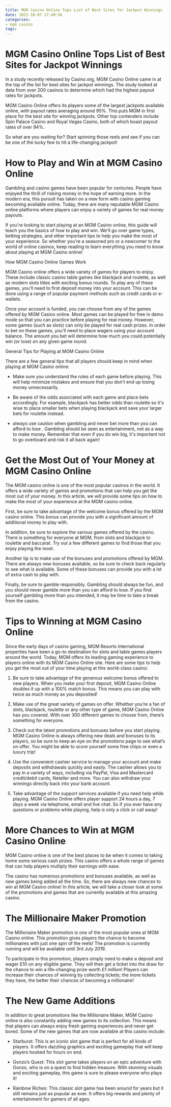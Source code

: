 ```yaml
---
title: MGM Casino Online Tops List of Best Sites for Jackpot Winnings
date: 2022-10-07 17:49:56
categories:
- mgm casino
tags:
---
```



#  MGM Casino Online Tops List of Best Sites for Jackpot Winnings

In a study recently released by Casino.org, MGM Casino Online came in at the top of the list for best sites for jackpot winnings. The study looked at data from over 200 casinos to determine which had the highest payout rates for jackpots.

MGM Casino Online offers its players some of the largest jackpots available online, with payout rates averaging around 95%. This puts MGM in first place for the best site for winning jackpots. Other top contenders include Spin Palace Casino and Royal Vegas Casino, both of which boast payout rates of over 94%.

So what are you waiting for? Start spinning those reels and see if you can be one of the lucky few to hit a life-changing jackpot!

#  How to Play and Win at MGM Casino Online

Gambling and casino games have been popular for centuries. People have enjoyed the thrill of risking money in the hope of earning more. In the modern era, this pursuit has taken on a new form with casino gaming becoming available online. Today, there are many reputable MGM Casino online platforms where players can enjoy a variety of games for real money payouts.

If you're looking to start playing at an MGM Casino online, this guide will teach you the basics of how to play and win. We'll go over game types, betting strategies, and other important tips to help you make the most of your experience. So whether you're a seasoned pro or a newcomer to the world of online casinos, keep reading to learn everything you need to know about playing at MGM Casino online!

How MGM Casino Online Games Work

MGM Casino online offers a wide variety of games for players to enjoy. These include classic casino table games like blackjack and roulette, as well as modern slots titles with exciting bonus rounds. To play any of these games, you'll need to first deposit money into your account. This can be done using a range of popular payment methods such as credit cards or e-wallets.

Once your account is funded, you can choose from any of the games offered by MGM Casino online. Most games can be played for free in demo mode so that you can practice before playing for real money. However, some games (such as slots) can only be played for real cash prizes. In order to bet on these games, you'll need to place wagers using your account balance. The amount you bet will determine how much you could potentially win (or lose) on any given game round.

General Tips for Playing at MGM Casino Online

There are a few general tips that all players should keep in mind when playing at MGM Casino online:

- Make sure you understand the rules of each game before playing. This will help minimize mistakes and ensure that you don't end up losing money unnecessarily.

- Be aware of the odds associated with each game and place bets accordingly. For example, blackjack has better odds than roulette so it's wise to place smaller bets when playing blackjack and save your larger bets for roulette instead.

- always use caution when gambling and never bet more than you can afford to lose . Gambling should be seen as entertainment, not as a way to make money. Remember that even if you do win big, it's important not to go overboard and risk it all back again!

#  Get the Most Out of Your Money at MGM Casino Online

The MGM casino online is one of the most popular casinos in the world. It offers a wide variety of games and promotions that can help you get the most out of your money. In this article, we will provide some tips on how to make the most of your experience at the MGM casino online.

First, be sure to take advantage of the welcome bonus offered by the MGM casino online. This bonus can provide you with a significant amount of additional money to play with.

In addition, be sure to explore the various games offered by the casino. There is something for everyone at MGM, from slots and blackjack to roulette and baccarat. Try out a few different games to find those that you enjoy playing the most.

Another tip is to make use of the bonuses and promotions offered by MGM. There are always new bonuses available, so be sure to check back regularly to see what is available. Some of these bonuses can provide you with a lot of extra cash to play with.

Finally, be sure to gamble responsibly. Gambling should always be fun, and you should never gamble more than you can afford to lose. If you find yourself gambling more than you intended, it may be time to take a break from the casino.

#  Tips to Winning at MGM Casino Online

Since the early days of casino gaming, MGM Resorts International properties have been a go-to destination for slots and table games players around the world. Today, MGM offers its leading gaming experience to players online with its MGM Casino Online site. Here are some tips to help you get the most out of your time playing at this world-class casino:

1. Be sure to take advantage of the generous welcome bonus offered to new players. When you make your first deposit, MGM Casino Online doubles it up with a 100% match bonus. This means you can play with twice as much money as you deposited!

2. Make use of the great variety of games on offer. Whether you’re a fan of slots, blackjack, roulette or any other type of game, MGM Casino Online has you covered. With over 300 different games to choose from, there’s something for everyone.

3. Check out the latest promotions and bonuses before you start playing. MGM Casino Online is always offering new deals and bonuses to its players, so be sure to keep an eye on the promotions page to see what’s on offer. You might be able to score yourself some free chips or even a luxury trip!

4. Use the convenient cashier service to manage your account and make deposits and withdrawals quickly and easily. The cashier allows you to pay in a variety of ways, including via PayPal, Visa and Mastercard credit/debit cards, Neteller and more. You can also withdraw your winnings directly back into your bank account.

5. Take advantage of the support services available if you need help while playing. MGM Casino Online offers player support 24 hours a day, 7 days a week via telephone, email and live chat. So if you ever have any questions or problems while playing, help is only a click or call away!

#  More Chances to Win at MGM Casino Online

MGM Casino online is one of the best places to be when it comes to taking home some serious cash prizes. This casino offers a whole range of games that can help players multiply their earnings with ease.

The casino has numerous promotions and bonuses available, as well as new games being added all the time. So, there are always new chances to win at MGM Casino online! In this article, we will take a closer look at some of the promotions and games that are currently available at this amazing casino.

# The Millionaire Maker Promotion

The Millionaire Maker promotion is one of the most popular ones at MGM Casino online. This promotion gives players the chance to become millionaires with just one spin of the reels! The promotion is currently running and will be available until 3rd July 2019.

To participate in this promotion, players simply need to make a deposit and wager £10 on any eligible game. They will then get a ticket into the draw for the chance to win a life-changing prize worth £1 million! Players can increase their chances of winning by collecting tickets; the more tickets they have, the better their chances of becoming a millionaire!

# The New Game Additions

In addition to great promotions like the Millionaire Maker, MGM Casino online is also constantly adding new games to its collection. This means that players can always enjoy fresh gaming experiences and never get bored. Some of the new games that are now available at this casino include:

- Starburst: This is an iconic slot game that is perfect for all kinds of players. It offers dazzling graphics and exciting gameplay that will keep players hooked for hours on end.

- Gonzo’s Quest: This slot game takes players on an epic adventure with Gonzo, who is on a quest to find hidden treasure. With stunning visuals and exciting gameplay, this game is sure to please everyone who plays it!

- Rainbow Riches: This classic slot game has been around for years but it still remains just as popular as ever. It offers big rewards and plenty of entertainment for gamers of all ages.